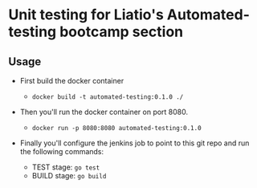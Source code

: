 # Unit testing for Liatio's Automated-testing bootcamp section

## Usage
* First build the docker container
	* `docker build -t automated-testing:0.1.0 ./`
* Then you'll run the docker container on port 8080.
	* `docker run -p 8080:8080 automated-testing:0.1.0`

* Finally you'll configure the jenkins job to point to this git repo and run the following commands:
	* TEST stage: `go test`
	* BUILD stage: `go build`
